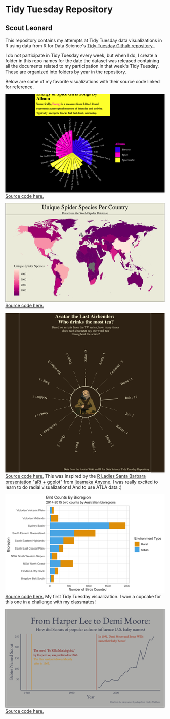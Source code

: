 # Tidy Tuesday Repository
## Scout Leonard

This repository contains my attempts at Tidy Tuesday data visualizations in R using data from R for Data Science's [Tidy Tuesday Github repository ](https://github.com/rfordatascience/tidytuesday). 

I do not participate in Tidy Tuesday every week, but when I do, I create a folder in this repo names for the date the dataset was released containing all the documents related to my participation in that week's Tidy Tuesday. These are organized into folders by year in the repository. 

Below are some of my favorite visualizations with their source code linked for reference.

![](viz/spicegorls.png)
[Source code here.](https://github.com/scoutcleonard/tidytuesday/blob/master/docs/2021/2021-12-14/2021-12-14.Rmd)

![](/viz/world_spiders.png)
[Source code here.](https://github.com/scoutcleonard/tidytuesday/blob/master/2021/2021-12-07/2021-12-07.Rmd) 

![](/viz/iroh_tt.png)  
[Source code here.](https://github.com/scoutcleonard/tidytuesday/tree/master/2020/2020-08-11) This was inspired by the [R Ladies Santa Barbara presentation "aRt + ggplot"](https://www.youtube.com/watch?v=h0i6KAahLY8&t=2384s) from [Ijeamaka Anyene](https://twitter.com/ijeamaka_a). I was really excited to learn to do radial visualizations! And to use ATLA data :) 

![](/viz/birds.png)
[Source code here.](https://github.com/scoutcleonard/tidytuesday/tree/master/2021/2021-08-31) My first Tidy Tuesday visualization. I won a cupcake for this one in a challenge with my classmates! 

![](/viz/scout_names_tt.png)
[Source code here.](https://github.com/scoutcleonard/tidytuesday/blob/master/docs/2022/2022-03-22/2022-03-22.Rmd)

